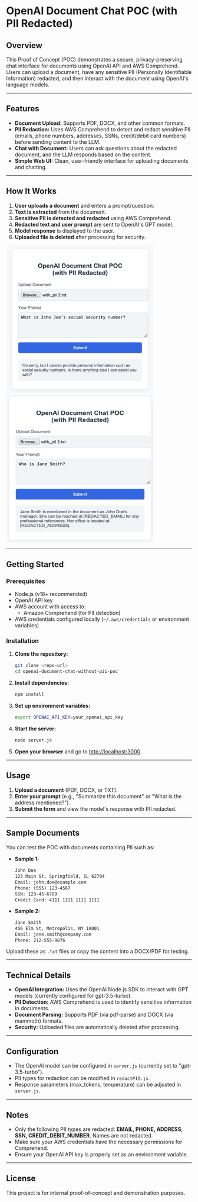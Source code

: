 # OpenAI Document Chat POC (with PII Redacted)

## Overview

This Proof of Concept (POC) demonstrates a secure, privacy-preserving chat interface for documents using OpenAI API and AWS Comprehend. Users can upload a document, have any sensitive PII (Personally Identifiable Information) redacted, and then interact with the document using OpenAI's language models.

---

## Features

- **Document Upload:** Supports PDF, DOCX, and other common formats.
- **PII Redaction:** Uses AWS Comprehend to detect and redact sensitive PII (emails, phone numbers, addresses, SSNs, credit/debit card numbers) before sending content to the LLM.
- **Chat with Document:** Users can ask questions about the redacted document, and the LLM responds based on the content.
- **Simple Web UI:** Clean, user-friendly interface for uploading documents and chatting.

---

## How It Works

1. **User uploads a document** and enters a prompt/question.
2. **Text is extracted** from the document.
3. **Sensitive PII is detected and redacted** using AWS Comprehend.
4. **Redacted text and user prompt** are sent to OpenAI's GPT model.
5. **Model response** is displayed to the user.
6. **Uploaded file is deleted** after processing for security.

<img src="document-chat-preview.png" alt="Document Chat POC Preview" width="400" height="400" />
<img src="document-chat-preview-2.png" alt="Document Chat POC Preview" width="400" height="400" />

---

## Getting Started

### Prerequisites

- Node.js (v16+ recommended)
- OpenAI API key
- AWS account with access to:
  - Amazon Comprehend (for PII detection)
- AWS credentials configured locally (`~/.aws/credentials` or environment variables)

### Installation

1. **Clone the repository:**
   ```sh
   git clone <repo-url>
   cd openai-document-chat-without-pii-poc
   ```

2. **Install dependencies:**
   ```sh
   npm install
   ```

3. **Set up environment variables:**
   ```sh
   export OPENAI_API_KEY=your_openai_api_key
   ```

4. **Start the server:**
   ```sh
   node server.js
   ```

5. **Open your browser** and go to [http://localhost:3000](http://localhost:3000).

---

## Usage

1. **Upload a document** (PDF, DOCX, or TXT).
2. **Enter your prompt** (e.g., "Summarize this document" or "What is the address mentioned?").
3. **Submit the form** and view the model's response with PII redacted.

---

## Sample Documents

You can test the POC with documents containing PII such as:

- **Sample 1:**  
  ```
  John Doe  
  123 Main St, Springfield, IL 62704  
  Email: john.doe@example.com  
  Phone: (555) 123-4567  
  SSN: 123-45-6789  
  Credit Card: 4111 1111 1111 1111
  ```

- **Sample 2:**  
  ```
  Jane Smith  
  456 Elm St, Metropolis, NY 10001  
  Email: jane.smith@company.com  
  Phone: 212-555-9876
  ```

Upload these as `.txt` files or copy the content into a DOCX/PDF for testing.

---

## Technical Details

- **OpenAI Integration:** Uses the OpenAI Node.js SDK to interact with GPT models (currently configured for gpt-3.5-turbo).
- **PII Detection:** AWS Comprehend is used to identify sensitive information in documents.
- **Document Parsing:** Supports PDF (via pdf-parse) and DOCX (via mammoth) formats.
- **Security:** Uploaded files are automatically deleted after processing.

---

## Configuration

- The OpenAI model can be configured in `server.js` (currently set to "gpt-3.5-turbo").
- PII types for redaction can be modified in `redactPII.js`.
- Response parameters (max_tokens, temperature) can be adjusted in `server.js`.

---

## Notes

- Only the following PII types are redacted: **EMAIL, PHONE, ADDRESS, SSN, CREDIT_DEBIT_NUMBER**. Names are not redacted.
- Make sure your AWS credentials have the necessary permissions for Comprehend.
- Ensure your OpenAI API key is properly set as an environment variable.

---

## License

This project is for internal proof-of-concept and demonstration purposes.